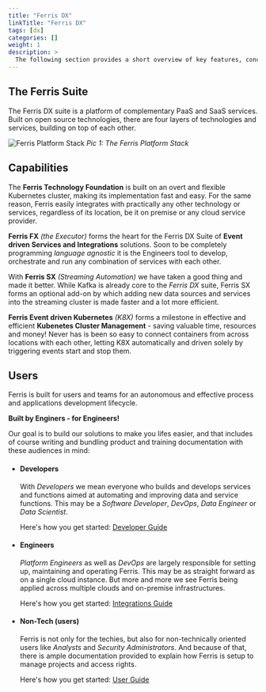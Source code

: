 ```yaml
---
title: "Ferris DX"
linkTitle: "Ferris DX"
tags: [dx]
categories: []
weight: 1
description: >
  The following section provides a short overview of key features, concepts and architecture of Ferris DX.
---
```


## The Ferris Suite
The Ferris DX suite is a platform of complementary PaaS and SaaS services. Built on open source technologies, there are four layers of technologies and services, building on top of each other.

![Ferris Platform Stack](/images/ferrisstack.png)
*Pic 1: The Ferris Platform Stack*


## Capabilities

The **Ferris Technology Foundation** is built on an overt and flexible Kubernetes cluster, making its implementation fast and easy. For the same reason, Ferris easily integrates with practically any other technology or services, regardless of its location, be it on premise or any cloud service provider.

**Ferris FX** *(the Executor)* forms the heart for the Ferris DX Suite of **Event driven Services and Integrations** solutions. Soon to be completely programming *language agnostic* it is the Engineers tool to develop, orchestrate and run any combination of services with each other.

With **Ferris SX** *(Streaming Automation)* we have taken a good thing and made it better. While Kafka is already core to the *Ferris DX* suite, Ferris SX forms an optional add-on by which adding new data sources and services into the streaming cluster is made faster and a lot more efficient.

**Ferris Event driven Kubernetes** *(K8X)* forms a milestone in effective and efficient **Kubenetes Cluster Management** - saving valuable time, resources and money! Never has is been so easy to connect containers from across locations with each other, letting K8X automatically and driven solely by triggering events start and stop them.

## Users

Ferris is built for users and teams for an autonomous and effective process and applications development lifecycle.

**Built by Enginers - for Engineers!**

Our goal is to build our solutions to make you lifes easier, and that includes of course writing and bundling product and training documentation with these audiences in mind:

- #### Developers

  With *Developers* we mean everyone who builds and develops services and functions aimed at automating and improving data and service functions. This may be a *Software Developer*, *DevOps*, *Data Engineer* or *Data Scientist*.

  Here's how you get started: [Developer Guide](/docs/overview/ferris_fx/developerguide)

- #### Engineers

  *Platform Engineers* as well as *DevOps* are largely responsible for setting up, maintaining and operating Ferris. This may be as straight forward as on a single cloud instance. But more and more we see Ferris being applied across multiple clouds and on-premise infrastructures.

  Here's how you get started: [Integrations Guide](/docs/overview/ferris_fx/integrationsguide)

- #### Non-Tech (users)

  Ferris is not only for the techies, but also for non-technically oriented users like *Analysts* and *Security Administrators*. And because of that, there is ample documentation provided to explain how Ferris is setup to manage projects and access rights.

  Here's how you get started: [User Guide](/docs/overview/ferris_fx/userguide)
